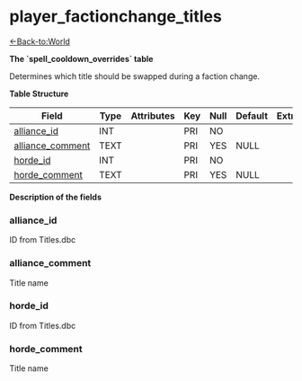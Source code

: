 # player_factionchange_titles

[<-Back-to:World](database-world)

**The \`spell_cooldown_overrides\` table**

Determines which title should be swapped during a faction change.

**Table Structure**

| Field                                | Type | Attributes | Key | Null | Default | Extra | Comment |
| ------------------------------------ | ---- | ---------- | --- | ---- | ------- | ----- | ------- |
| [alliance_id](#allianceid)           | INT  |            | PRI | NO   |         |       |         |
| [alliance_comment](#alliancecomment) | TEXT |            | PRI | YES  | NULL    |       |         |
| [horde_id](#hordeid)                 | INT  |            | PRI | NO   |         |       |         |
| [horde_comment](#hordecomment)       | TEXT |            | PRI | YES  | NULL    |       |         |

**Description of the fields**

### alliance_id

ID from Titles.dbc

### alliance_comment

Title name

### horde_id

ID from Titles.dbc

### horde_comment

Title name
